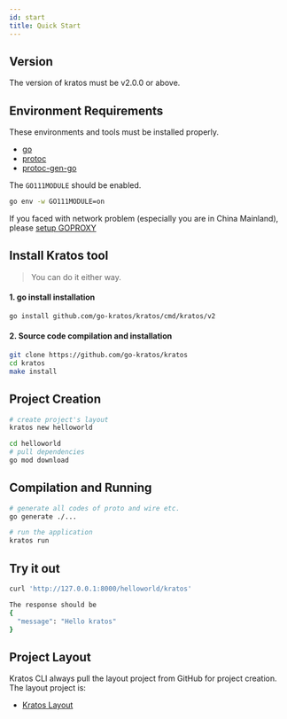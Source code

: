 ```yaml
---
id: start
title: Quick Start
---
```


## Version
The version of kratos must be v2.0.0 or above.

## Environment Requirements
These environments and tools must be installed properly.
- [go](https://golang.org/dl/)
- [protoc](https://github.com/protocolbuffers/protobuf)
- [protoc-gen-go](https://github.com/protocolbuffers/protobuf-go)

The `GO111MODULE` should be enabled.
```bash
go env -w GO111MODULE=on
```

If you faced with network problem (especially you are in China Mainland), please [setup GOPROXY](https://goproxy.cn/)

## Install Kratos tool

> You can do it either way.

#### 1. go install installation

```bash
go install github.com/go-kratos/kratos/cmd/kratos/v2
```

#### 2. Source code compilation and installation

```bash
git clone https://github.com/go-kratos/kratos
cd kratos
make install
```

## Project Creation

```bash
# create project's layout
kratos new helloworld

cd helloworld
# pull dependencies
go mod download
```
## Compilation and Running
```bash
# generate all codes of proto and wire etc.
go generate ./...

# run the application
kratos run
```

## Try it out
```bash
curl 'http://127.0.0.1:8000/helloworld/kratos'

The response should be
{
  "message": "Hello kratos"
}
```

## Project Layout
Kratos CLI always pull the layout project from GitHub for project creation. The layout project is:

* [Kratos Layout](https://github.com/go-kratos/kratos-layout)
